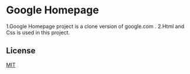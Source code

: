 # Google Homepage
1.Google Homepage project  is a clone version of google.com .
2.Html and Css is used in this project.

## License
[MIT](https://choosealicense.com/licenses/mit/)